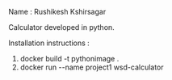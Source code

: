 Name : Rushikesh Kshirsagar

Calculator developed in python. 

Installation instructions : 

1. docker build -t pythonimage .
2. docker run --name project1 wsd-calculator

